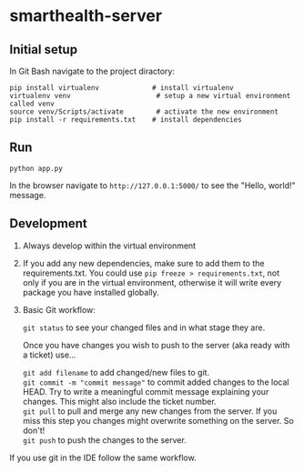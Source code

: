 # smarthealth-server

## Initial setup

In Git Bash navigate to the project diractory:

```
pip install virtualenv             # install virtualenv
virtualenv venv                     # setup a new virtual environment called venv
source venv/Scripts/activate        # activate the new environment
pip install -r requirements.txt    # install dependencies
```


## Run 

```
python app.py
```

In the browser navigate to `http://127.0.0.1:5000/` to see the "Hello, world!" message.


## Development

1. Always develop within the virtual environment
2. If you add any new dependencies, make sure to add them to the requirements.txt. You could use `pip freeze > requirements.txt`, not only if you are in the virtual environment, otherwise it will write every package you have installed globally.
3. Basic Git workflow:

    `git status` to see your changed files and in what stage they are.

    Once you have changes you wish to push to the server (aka ready with a ticket) use...

    `git add filename` to add changed/new files to git.  
    `git commit -m "commit message"` to commit added changes to the local HEAD. Try to write a meaningful commit message explaining your changes. This might also include the ticket number.  
    `git pull` to pull and merge any new changes from the server. If you miss this step you changes might overwrite something on the server. So don't!  
    `git push` to push the changes to the server.  

 If you use git in the IDE follow the same workflow.